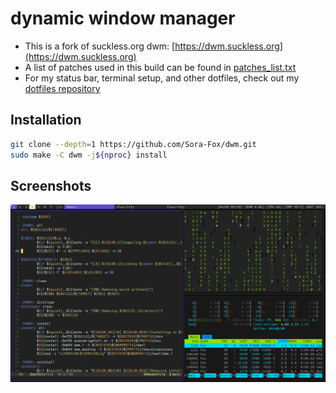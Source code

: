 # dynamic window manager

- This is a fork of suckless.org dwm: [https://dwm.suckless.org](https://dwm.suckless.org)
- A list of patches used in this build can be found in [patches_list.txt](patch/patches_list.txt)
- For my status bar, terminal setup, and other dotfiles, check out my [dotfiles repository](https://github.com/Sora-Fox/dotfiles)

## Installation

```sh
git clone --depth=1 https://github.com/Sora-Fox/dwm.git
sudo make -C dwm -j${nproc} install
```

## Screenshots

![](./screenshots/screenshot1.png)

